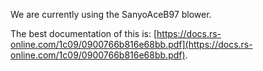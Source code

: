 We are currently using the SanyoAceB97 blower.

The best documentation of this is: [https://docs.rs-online.com/1c09/0900766b816e68bb.pdf](https://docs.rs-online.com/1c09/0900766b816e68bb.pdf).

